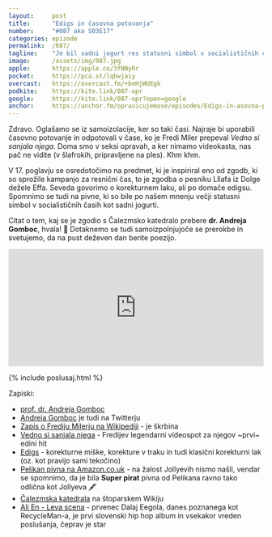 ```yaml
---
layout: 	post
title:  	"Edigs in časovna potovanja"
number: 	"#087 aka S03E17"
categories:	epizode
permalink:	/087/
tagline: 	"Je bil sadni jogurt res statusni simbol v socialističnih časih, ali so bile to pivne in korekturna tekočina Edigs?"
image:		/assets/img/087.jpg
apple:		https://apple.co/3fNNyRr
pocket:		https://pca.st/lqbwjaiy
overcast:	https://overcast.fm/+beHjWUEgk
podkite:	https://kite.link/087-opr
google:		https://kite.link/087-opr?open=google
anchor:		https://anchor.fm/opravicujemose/episodes/Edigs-in-asovna-potovanja-e1dbgtf
---
```


Zdravo. Oglašamo se iz samoizolacije, ker so taki časi. Najraje bi uporabili časovno potovanje in odpotovali v čase, ko je Fredi Miler prepeval _Vedno si sanjala njega_. Doma smo v seksi opravah, a ker nimamo videokasta, nas pač ne vidite (v šlafrokih, pripravljene na ples). Khm khm. 

V 17. poglavju se osredotočimo na predmet, ki je inspiriral eno od zgodb, ki so sprožile kampanjo za resnični čas, to je zgodba o pesniku Lllafa iz Dolge dežele Effa. Seveda govorimo o korekturnem laku, ali po domače edigsu. Spomnimo se tudi na pivne, ki so bile po našem mnenju večji statusni simbol v socialističnih časih kot sadni jogurti. 

Citat o tem, kaj se je zgodio s Čalezmsko katedralo prebere **dr. Andreja Gomboc**, hvala! 🙏 Dotaknemo se tudi samoizpolnjujoče se prerokbe in svetujemo, da na pust deževen dan berite poezijo. 

<iframe src="https://open.spotify.com/embed/episode/5RCIssxLjKHfmJiJk454eD?utm_source=generator" width="100%" height="232" frameBorder="0" allowfullscreen="" allow="autoplay; clipboard-write; encrypted-media; fullscreen; picture-in-picture"></iframe> 

{% include poslusaj.html %}

Zapiski:
- [prof. dr. Andreja Gomboc](https://www.ung.si/sl/imenik/8345/andreja-gomboc/) 
- [Andreja Gomboc](https://twitter.com/andrejagomboc) je tudi na Twitterju
- [Zapis o Frediju Milerju na Wikipediji](https://sl.wikipedia.org/wiki/Fredi_Miler) - je škrbina
- [Vedno si sanjala njega](https://www.youtube.com/watch?v=5xUdGwh0pyA) - Fredijev legendarni videospot za njegov ~prvi~ edini hit
- [Edigs](https://www.marker.si/edigs) - korekturne miške, korekture v traku in tudi klasični korekturni lak (oz. kot pravijo sami tekočino)
- [Pelikan pivna na Amazon.co.uk](https://amzn.to/3fP9OKL) - na žalost Jollyevih nismo našli, vendar se spomnimo, da je bila **Super pirat** pivna od Pelikana ravno tako odlična kot Jollyeva 🖋
- [Čalezmska katedrala](https://hitchhikers.fandom.com/wiki/Cathedral_of_Chalesm) na štoparskem Wikiju
- [Ali En - Leva scena](https://sl.wikipedia.org/wiki/Leva_scena) - prvenec Dalaj Eegola, danes poznanega kot RecycleMan-a, je prvi slovenski hip hop album in vsekakor vreden poslušanja, čeprav je star 